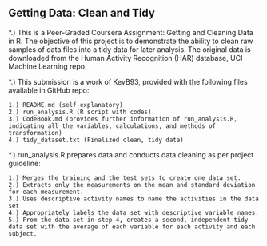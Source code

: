 ## Getting Data: Clean and Tidy


*.) This is a Peer-Graded Coursera Assignment: Getting and Cleaning Data in R. The objective of this project is to demonstrate the ability to clean raw samples of data files into a tidy data for later analysis. The original data is downloaded from the Human Activity Recognition (HAR) database, UCI Machine Learning repo.


*.) This submission is a work of KevB93, provided with the following files available in GitHub repo:
    
    1.) README.md (self-explanatory)
    2.) run_analysis.R (R script with codes)
    3.) CodeBook.md (provides further information of run_analysis.R, indicating all the variables, calculations, and methods of transformation)
    4.) tidy_dataset.txt (Finalized clean, tidy data)
    
    
*.) run_analysis.R prepares data and conducts data cleaning as per project guideline: 

    1.) Merges the training and the test sets to create one data set.
    2.) Extracts only the measurements on the mean and standard deviation for each measurement.
    3.) Uses descriptive activity names to name the activities in the data set
    4.) Appropriately labels the data set with descriptive variable names.
    5.) From the data set in step 4, creates a second, independent tidy data set with the average of each variable for each activity and each subject.

